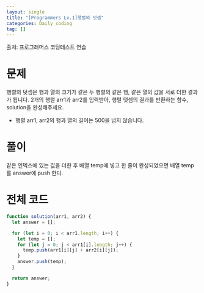 ```yaml
---
layout: single
title: "[Programmers Lv.1]행렬의 덧셈"
categories: Daily_coding
tag: []
---
```


출처: 프로그래머스 코딩테스트 연습

# 문제

행렬의 덧셈은 행과 열의 크기가 같은 두 행렬의 같은 행, 같은 열의 값을 서로 더한 결과가 됩니다. 2개의 행렬 arr1과 arr2를 입력받아, 행렬 덧셈의 결과를 반환하는 함수, solution을 완성해주세요.

- 행렬 arr1, arr2의 행과 열의 길이는 500을 넘지 않습니다.

# 풀이

같은 인덱스에 있는 값을 더한 후 배열 temp에 넣고 한 줄이 완성되었으면 배열 temp를 answer에 push 한다.

# 전체 코드

```javascript
function solution(arr1, arr2) {
  let answer = [];

  for (let i = 0; i < arr1.length; i++) {
    let temp = [];
    for (let j = 0; j < arr1[i].length; j++) {
      temp.push(arr1[i][j] + arr2[i][j]);
    }
    answer.push(temp);
  }

  return answer;
}
```

